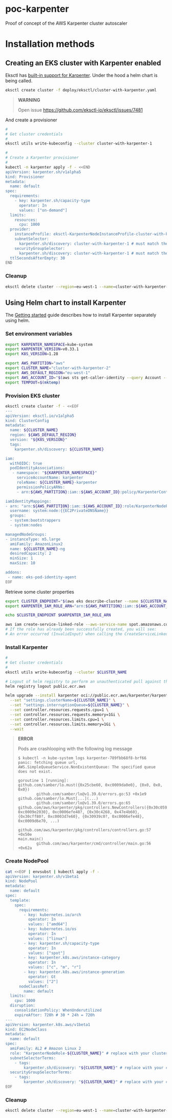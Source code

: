 # poc-karpenter

Proof of concept of the AWS Karpenter cluster autoscaler

# Installation methods

## Creating an EKS cluster with Karpenter enabled

Eksctl has [built-in support for Karpenter](https://eksctl.io/usage/eksctl-karpenter/). Under the hood a helm chart is being called.

```bash
eksctl create cluster -f deploy/eksctl/cluster-with-karpenter.yaml
```

> **WARNING**
>
>  Open issue
>  https://github.com/eksctl-io/eksctl/issues/7481
>  

And create a provisioner

```bash
#
# Get cluster credentials
#
eksctl utils write-kubeconfig --cluster cluster-with-karpenter-1

#
# Create a Karpenter provisioner
#
kubectl -n karpenter apply -f - <<END
apiVersion: karpenter.sh/v1alpha5
kind: Provisioner
metadata:
  name: default
spec:
  requirements:
    - key: karpenter.sh/capacity-type
      operator: In
      values: ["on-demand"]
  limits:
    resources:
      cpu: 1000
  provider:
    instanceProfile: eksctl-KarpenterNodeInstanceProfile-cluster-with-karpenter-1
    subnetSelector:
      karpenter.sh/discovery: cluster-with-karpenter-1 # must match the tag set in the config file
    securityGroupSelector:
      karpenter.sh/discovery: cluster-with-karpenter-1 # must match the tag set in the config file
  ttlSecondsAfterEmpty: 30
END
```

### Cleanup

```bash
eksctl delete cluster --region=eu-west-1 --name=cluster-with-karpenter-1
```

## Using Helm chart to install Karpenter

The [Getting started](https://karpenter.sh/docs/getting-started/getting-started-with-karpenter/) guide describes how
to install Karpenter separately using helm.

### Set environment variables

```bash
export KARPENTER_NAMESPACE=kube-system
export KARPENTER_VERSION=v0.33.1
export K8S_VERSION=1.28

export AWS_PARTITION="aws" 
export CLUSTER_NAME="cluster-with-karpenter-2"
export AWS_DEFAULT_REGION="eu-west-1"
export AWS_ACCOUNT_ID="$(aws sts get-caller-identity --query Account --output text)"
export TEMPOUT=$(mktemp)
```

### Provision EKS cluster

```bash
eksctl create cluster -f - <<EOF
---
apiVersion: eksctl.io/v1alpha5
kind: ClusterConfig
metadata:
  name: ${CLUSTER_NAME}
  region: ${AWS_DEFAULT_REGION}
  version: "${K8S_VERSION}"
  tags:
    karpenter.sh/discovery: ${CLUSTER_NAME}

iam:
  withOIDC: true
  podIdentityAssociations:
   - namespace: "${KARPENTER_NAMESPACE}"
     serviceAccountName: karpenter
     roleName: ${CLUSTER_NAME}-karpenter
     permissionPolicyARNs:
     - arn:${AWS_PARTITION}:iam::${AWS_ACCOUNT_ID}:policy/KarpenterControllerPolicy-${CLUSTER_NAME}

iamIdentityMappings:
- arn: "arn:${AWS_PARTITION}:iam::${AWS_ACCOUNT_ID}:role/KarpenterNodeRole-${CLUSTER_NAME}"
  username: system:node:{{EC2PrivateDNSName}}
  groups:
  - system:bootstrappers
  - system:nodes

managedNodeGroups:
- instanceType: m5.large
  amiFamily: AmazonLinux2
  name: ${CLUSTER_NAME}-ng
  desiredCapacity: 2
  minSize: 1
  maxSize: 10

addons:
 - name: eks-pod-identity-agent
EOF
```

Retrieve some cluster properties

```bash
export CLUSTER_ENDPOINT="$(aws eks describe-cluster --name ${CLUSTER_NAME} --query "cluster.endpoint" --output text)"
export KARPENTER_IAM_ROLE_ARN="arn:${AWS_PARTITION}:iam::${AWS_ACCOUNT_ID}:role/${CLUSTER_NAME}-karpenter"

echo $CLUSTER_ENDPOINT $KARPENTER_IAM_ROLE_ARN
```

```bash
aws iam create-service-linked-role --aws-service-name spot.amazonaws.com || true
# If the role has already been successfully created, you will see:
# An error occurred (InvalidInput) when calling the CreateServiceLinkedRole operation: Service role name AWSServiceRoleForEC2Spot has been taken in this account, please try a different suffix.
```

### Install Karpenter

```bash
#
# Get cluster credentials
#
eksctl utils write-kubeconfig --cluster $CLUSTER_NAME

# Logout of helm registry to perform an unauthenticated pull against the public ECR
helm registry logout public.ecr.aws

helm upgrade --install karpenter oci://public.ecr.aws/karpenter/karpenter --version "${KARPENTER_VERSION}" --namespace "${KARPENTER_NAMESPACE}" --create-namespace \
  --set "settings.clusterName=${CLUSTER_NAME}" \
  --set "settings.interruptionQueue=${CLUSTER_NAME}" \
  --set controller.resources.requests.cpu=1 \
  --set controller.resources.requests.memory=1Gi \
  --set controller.resources.limits.cpu=1 \
  --set controller.resources.limits.memory=1Gi \
  --wait
```

> 
> **ERROR**
>
> Pods are crashlooping with the following log message
>
> ```
> $ kubectl -n kube-system logs karpenter-789fbb68f8-brf66
> panic: fetching queue url, AWS.SimpleQueueService.NonExistentQueue: The specified queue does not exist.
> 
> goroutine 1 [running]:
> github.com/samber/lo.must({0x25cbe60, 0xc0009da0e0}, {0x0, 0x0, 0x0})
>         github.com/samber/lo@v1.39.0/errors.go:53 +0x1e9
> github.com/samber/lo.Must[...](...)
>         github.com/samber/lo@v1.39.0/errors.go:65
> github.com/aws/karpenter/pkg/controllers.NewControllers({0x30c0598, 0xc0009e2030}, 0xc0006efe48?, {0x30c4268, 0x47e4b60}, {0x30cff80?, 0xc0003d7e60}, {0x30939c0?, 0xc0006efe48}, 0xc0009d6e70, ...)
>         github.com/aws/karpenter/pkg/controllers/controllers.go:57 +0x50e
> main.main()
>         github.com/aws/karpenter/cmd/controller/main.go:56 +0x62a
> ```

### Create NodePool

```bash
cat <<EOF | envsubst | kubectl apply -f -
apiVersion: karpenter.sh/v1beta1
kind: NodePool
metadata:
  name: default
spec:
  template:
    spec:
      requirements:
        - key: kubernetes.io/arch
          operator: In
          values: ["amd64"]
        - key: kubernetes.io/os
          operator: In
          values: ["linux"]
        - key: karpenter.sh/capacity-type
          operator: In
          values: ["spot"]
        - key: karpenter.k8s.aws/instance-category
          operator: In
          values: ["c", "m", "r"]
        - key: karpenter.k8s.aws/instance-generation
          operator: Gt
          values: ["2"]
      nodeClassRef:
        name: default
  limits:
    cpu: 1000
  disruption:
    consolidationPolicy: WhenUnderutilized
    expireAfter: 720h # 30 * 24h = 720h
---
apiVersion: karpenter.k8s.aws/v1beta1
kind: EC2NodeClass
metadata:
  name: default
spec:
  amiFamily: AL2 # Amazon Linux 2
  role: "KarpenterNodeRole-${CLUSTER_NAME}" # replace with your cluster name
  subnetSelectorTerms:
    - tags:
        karpenter.sh/discovery: "${CLUSTER_NAME}" # replace with your cluster name
  securityGroupSelectorTerms:
    - tags:
        karpenter.sh/discovery: "${CLUSTER_NAME}" # replace with your cluster name
EOF
```

### Cleanup

```bash
eksctl delete cluster --region=eu-west-1 --name=cluster-with-karpenter-2
```
